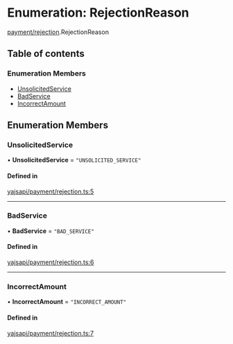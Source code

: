 # Enumeration: RejectionReason

[payment/rejection](../modules/payment_rejection.md).RejectionReason

## Table of contents

### Enumeration Members

- [UnsolicitedService](payment_rejection.RejectionReason.md#unsolicitedservice)
- [BadService](payment_rejection.RejectionReason.md#badservice)
- [IncorrectAmount](payment_rejection.RejectionReason.md#incorrectamount)

## Enumeration Members

### UnsolicitedService

• **UnsolicitedService** = ``"UNSOLICITED_SERVICE"``

#### Defined in

[yajsapi/payment/rejection.ts:5](https://github.com/golemfactory/yajsapi/blob/e4105b2/yajsapi/payment/rejection.ts#L5)

___

### BadService

• **BadService** = ``"BAD_SERVICE"``

#### Defined in

[yajsapi/payment/rejection.ts:6](https://github.com/golemfactory/yajsapi/blob/e4105b2/yajsapi/payment/rejection.ts#L6)

___

### IncorrectAmount

• **IncorrectAmount** = ``"INCORRECT_AMOUNT"``

#### Defined in

[yajsapi/payment/rejection.ts:7](https://github.com/golemfactory/yajsapi/blob/e4105b2/yajsapi/payment/rejection.ts#L7)
